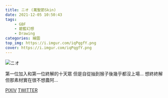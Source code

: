 ```yaml
---
title: ニオ (萬聖節Skin)
date: 2021-12-05 10:50:43
tags:
    - GBF
    - 碧藍幻想
    - Drawing
categories: 繪圖
top_img: https://i.imgur.com/iqPqgfY.png
cover: https://i.imgur.com/iqPqgfY.png
---
```

![ニオ](https://i.imgur.com/iqPqgfY.png)

第一位加入和第一位終解的十天眾
但是自從抽到猴子後幾乎都沒上場...
想終終解但那素材實在很不想農阿...

[PIXIV](https://www.pixiv.net/artworks/94542635)
[TWITTER](https://twitter.com/cylin910021/status/1466770805048885249)